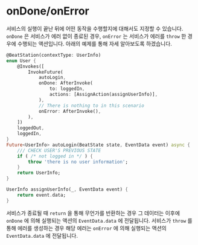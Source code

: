 # onDone/onError

&#x20;서비스의 실행이 끝난 뒤에 어떤 동작을 수행할지에 대해서도 지정할 수 있습니다. `onDone` 은 서비스가 에러 없이 종료된 경우, `onError` 는 서비스가 에러를 `throw` 한 경우에 수행되는 액션입니다. 아래의 예제를 통해 자세 알아보도록 하겠습니다.&#x20;

```dart
@BeatStation(contextType: UserInfo)
enum User {
    @Invokes([
        InvokeFuture(
            autoLogin,
            onDone: AfterInvoke(
                to: loggedIn,
                actions: [AssignAction(assignUserInfo)],
            ),
            // There is nothing to in this scenario
            onError: AfterInvoke(),
        ),
    ])
    loggedOut,
    loggedIn,
}
Future<UserInfo> autoLogin(BeatState state, EventData event) async {
    /// CHECK USER'S PREVIOUS STATE
    if ( /* not logged in */ ) {
        throw 'there is no user information';
    }
    return UserInfo;
}

UserInfo assignUserInfo(_, EventData event) {
    return event.data;
}

```

&#x20;서비스가 종료될 때 `return` 을 통해 무언가를 반환하는 경우 그 데이터는 이후에 `onDone` 에 의해 실행되는 액션의 `EventData.data` 에 전달됩니다. 서비스가 `throw` 를 통해 에러를 생성하는 경우 해당 에러는 `onError` 에 의해 실행되는 액션의 `EventData.data` 에 전달됩니다.&#x20;
